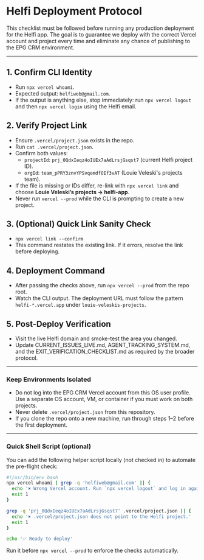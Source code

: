 # Helfi Deployment Protocol

This checklist must be followed before running any production deployment for the
Helfi app. The goal is to guarantee we deploy with the correct Vercel account
and project every time and eliminate any chance of publishing to the EPG CRM
environment.

---

## 1. Confirm CLI Identity
- Run `npx vercel whoami`.
- Expected output: `helfiweb@gmail.com`.
- If the output is anything else, stop immediately: run `npx vercel logout` and
  then `npx vercel login` using the Helfi email.

## 2. Verify Project Link
- Ensure `.vercel/project.json` exists in the repo.
- Run `cat .vercel/project.json`.
- Confirm both values:
  - `projectId`: `prj_0QdxIeqz4oIUEx7aAdLrsjGsqst7` (current Helfi project ID).
  - `orgId`: `team_pPRY3znvYPSvqemdfOEf3vAT` (Louie Veleski's projects team).
- If the file is missing or IDs differ, re-link with `npx vercel link` and
  choose **Louie Veleski’s projects → helfi-app**.
- Never run `vercel --prod` while the CLI is prompting to create a new project.

## 3. (Optional) Quick Link Sanity Check
- `npx vercel link --confirm`
- This command restates the existing link. If it errors, resolve the link
  before deploying.

## 4. Deployment Command
- After passing the checks above, run `npx vercel --prod` from the repo root.
- Watch the CLI output. The deployment URL must follow the pattern
  `helfi-*.vercel.app` under `louie-veleskis-projects`.

## 5. Post-Deploy Verification
- Visit the live Helfi domain and smoke-test the area you changed.
- Update CURRENT_ISSUES_LIVE.md, AGENT_TRACKING_SYSTEM.md, and the
  EXIT_VERIFICATION_CHECKLIST.md as required by the broader protocol.

---

### Keep Environments Isolated
- Do not log into the EPG CRM Vercel account from this OS user profile. Use a
  separate OS account, VM, or container if you must work on both projects.
- Never delete `.vercel/project.json` from this repository.
- If you clone the repo onto a new machine, run through steps 1–2 before the
  first deployment.

---

### Quick Shell Script (optional)
You can add the following helper script locally (not checked in) to automate
the pre-flight check:

```bash
#!/usr/bin/env bash
npx vercel whoami | grep -q 'helfiweb@gmail.com' || {
  echo '✖ Wrong Vercel account. Run `npx vercel logout` and log in again.'
  exit 1
}

grep -q 'prj_0QdxIeqz4oIUEx7aAdLrsjGsqst7' .vercel/project.json || {
  echo '✖ .vercel/project.json does not point to the Helfi project.'
  exit 1
}

echo '✅ Ready to deploy'
```

Run it before `npx vercel --prod` to enforce the checks automatically.

